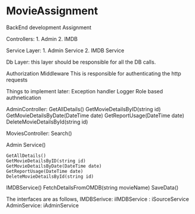 # MovieAssignment
BackEnd development Assignment


Controllers: 
	1. Admin
	2. IMDB

Service Layer:
	1. Admin Service
	2. IMDB Service

Db Layer:
 	this layer should be responsible for all the DB calls.

Authorization Middleware
	This is responsible for authenticating the http requests


Things to implement later: 
Exception handler
Logger
Role based authnetication


AdminController:
	GetAllDetails()
	GetMovieDetailsByID(string id)
	GetMovieDetailsByDate(DateTime date)
	GetReportUsage(DateTime date)
	DeleteMovieDetailsById(string id)

MoviesController:
	Search()
	

Admin Service()

	GetAllDetails()
	GetMovieDetailsByID(string id)
	GetMovieDetailsByDate(DateTime date)
	GetReportUsage(DateTime date)
	DeleteMovieDetailsById(string id)

IMDBService()
	FetchDetailsFromOMDB(string movieName)
	SaveData()

The interfaces are as follows,
IMDBSerivce: iIMDBService : iSourceService
AdminService: iAdminService
